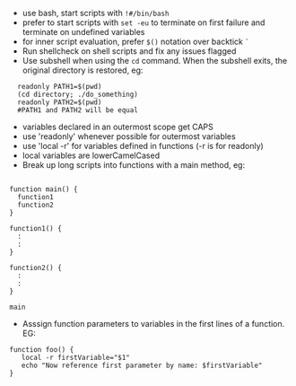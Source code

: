 * use bash, start scripts with `!#/bin/bash`
* prefer to start scripts with `set -eu` to terminate on first failure and terminate on undefined variables
* for inner script evaluation, prefer `$()` notation over backtick ``` ` ```
* Run shellcheck on shell scripts and fix any issues flagged
* Use subshell when using the `cd` command. When the subshell exits, the original directory is restored, eg:
 ```
   readonly PATH1=$(pwd)
   (cd directory; ./do_something)
   readonly PATH2=$(pwd)
   #PATH1 and PATH2 will be equal
```
* variables declared in an outermost scope get CAPS
* use 'readonly' whenever possible for outermost variables
* use 'local -r' for variables defined in functions (-r is for readonly)
* local variables are lowerCamelCased
* Break up long scripts into functions with a main method, eg:

```

function main() {
  function1
  function2
}

function1() {
  :
  :
}

function2() {
  :
  :
}

main
```

* Asssign function parameters to variables in the first lines of a function. EG:
```
function foo() {
   local -r firstVariable="$1"
   echo "Now reference first parameter by name: $firstVariable"
}
```
